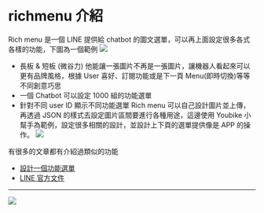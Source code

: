# richmenu 介紹

Rich menu 是一個 LINE 提供給 chatbot 的圖文選單，可以再上面設定很多各式各樣的功能，下圖為一個範例
![](https://i.imgur.com/AkZnaWs.png)

- 長板 & 短板 (微谷力)
  他能讓一張圖片不再是一張圖片，讓機器人看起來可以更有品牌風格，根據 User 喜好、訂閱功能或是下一頁 Menu(即時切換)等等不同創意巧思
- 一個 Chatbot 可以設定 1000 組的功能選單
- 針對不同 user ID 顯示不同功能選單
  Rich menu 可以自己設計圖片並上傳，再透過 JSON 的樣式去設定圖片區間要進行各種用途，這邊使用 Youbike 小幫手為範例，設定很多相關的設計，並設計上下頁的選單提供像是 APP 的操作。
  ![](https://i.imgur.com/kp3aYTWl.jpg)

有很多的文章都有介紹過類似的功能

- [設計一個功能選單](https://medium.com/%E6%89%BE%E5%88%B0%E4%BC%AF%E7%89%B9-find-your-bot/line-bot%E7%B3%BB%E5%88%97-%E8%A8%AD%E8%A8%88%E4%B8%80%E5%80%8B%E5%8A%9F%E8%83%BD%E9%81%B8%E5%96%AE-ea5f1d7cde94)
- [LINE 官方文件](https://developers.line.biz/en/docs/messaging-api/using-rich-menus/)

---

![](https://i.imgur.com/JlsLphHl.jpg)
